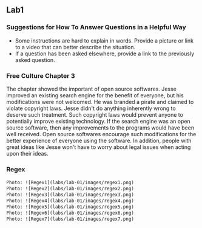 ## Lab1
### Suggestions for How To Answer Questions in a Helpful Way 
  * Some instructions are hard to explain in words. Provide a picture or link to a video that can better describe the situation.
  * If a question has been asked elsewhere, provide a link to the previously asked question.

### Free Culture Chapter 3
  The chapter showed the important of open source softwares. Jesse improved an existing search engine for the benefit of everyone, 
  but his modifications were not welcomed. He was branded a pirate and claimed to violate copyright laws. Jesse didn't do anything 
  inherently wrong to deserve such treatment. Such copyright laws would prevent anyone to potentially improve existing technology. 
  If the search engine was an open source software, then any improvements to the programs would have been well received. Open source 
  softwares encourage such modifications for the better experience of everyone using the software. In addition, people with great ideas 
  like Jesse won't have to worry about legal issues when acting upon their ideas. 

### Regex
	Photo: ![Regex1](labs/lab-01/images/regex1.png)  
	Photo: ![Regex2](labs/lab-01/images/regex2.png)  
	Photo: ![Regex3](labs/lab-01/images/regex3.png)  
	Photo: ![Regex4](labs/lab-01/images/regex4.png)  
	Photo: ![Regex5](labs/lab-01/images/regex5.png)  
	Photo: ![Regex6](labs/lab-01/images/regex6.png)  
	Photo: ![Regex7](labs/lab-01/images/regex7.png)  
